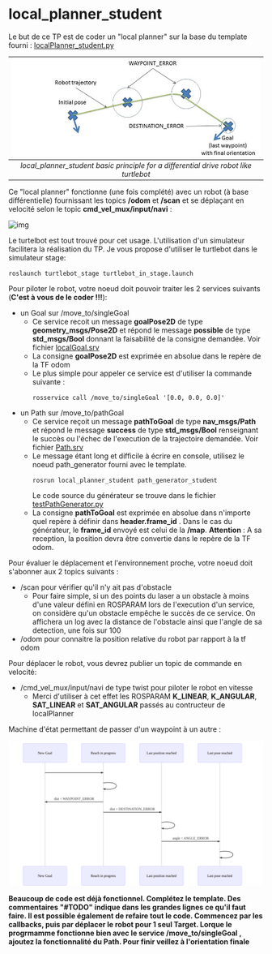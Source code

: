 # local_planner_student

Le but de ce TP est de coder un "local planner" sur la base du template fourni : [localPlanner_student.py](/script/localPlanner_student.py)

| ![local_planner.jpg](img/local_planner.jpg) |
|:-------:|
| *local_planner_student basic principle for a differential drive robot like turtlebot* |



Ce "local planner" fonctionne (une fois complété) avec un robot (à base différentielle) fournissant les topics **/odom** et **/scan** et se déplaçant en velocité selon le topic **cmd_vel_mux/input/navi** :

<!---
graph LR
    T1[Odometry source] -- /odom --TO_REMOVE> Node((local_planner_student))
    T2[Laser source] -- /scan --TO_REMOVE> Node((local_planner_student))

    S1[ ] -. /move_to/singleGoal .-> Node
    S2[ ] -. /move_to/pathGoal .-> Node

    Node -- /cmd_vel_mux/input/navi --TO_REMOVE>D[base controller]
-->
![img](https://raw.githubusercontent.com/m0rph03nix/local_planner_student/master/img/local_archi.svg?sanitize=true) 

Le turtelbot est tout trouvé pour cet usage. L'utilisation d'un simulateur facilitera la réalisation du TP. Je vous propose d'utiliser le turtlebot dans le simulateur stage: 
```{r, engine='bash', count_lines} 
roslaunch turtlebot_stage turtlebot_in_stage.launch
```

Pour piloter le robot, votre noeud doit pouvoir traiter les 2 services suivants (**C'est à vous de le coder !!!**):
+ un Goal sur /move_to/singleGoal   
  - Ce service recoit un message **goalPose2D** de type **geometry_msgs/Pose2D** et répond le message **possible** de type **std_msgs/Bool** donnant la faisabilité de la consigne demandée.  Voir fichier [localGoal.srv](/srv/localGoal.srv)
  - La consigne **goalPose2D** est exprimée en absolue dans le repère de la TF odom
  - Le plus simple pour appeler ce service est d'utiliser la commande suivante :
    ```{r, engine='bash', count_lines} 
    rosservice call /move_to/singleGoal '[0.0, 0.0, 0.0]'
    ```
+ un Path sur /move_to/pathGoal
  - Ce service reçoit un message **pathToGoal** de type **nav_msgs/Path** et répond le message **success** de type **std_msgs/Bool** renseignant le succès ou l'échec de l'execution de la trajectoire demandée. Voir fichier [Path.srv](/srv/Path.srv)
  - Le message étant long et difficile à écrire en console, utilisez le noeud path_generator fourni avec le template. 
      ```{r, engine='bash', count_lines} 
      rosrun local_planner_student path_generator_student
      ```
      Le code source du générateur se trouve dans le fichier [testPathGenerator.py](/script/testPathGenerator.py)
  - La consigne **pathToGoal** est exprimée en absolue dans n'importe quel repère à définir dans **header.frame_id** . Dans le cas du générateur, le **frame_id** envoyé est celui de la **/map**. **Attention** : A sa reception, la position devra être convertie dans le repère de la TF odom.

Pour évaluer le déplacement et l'environnement proche, votre noeud doit s'abonner aux 2 topics suivants :
+ /scan pour vérifier qu'il n'y ait pas d'obstacle
  - Pour faire simple, si un des points du laser a un obstacle à moins d'une valeur défini en ROSPARAM lors de l'execution d'un service, on considère qu'un obstacle empêche le succès de ce service. On affichera un log avec la distance de l'obstacle ainsi que l'angle de sa detection, une fois sur 100
+ /odom pour connaitre la position relative du robot par rapport à la tf odom


Pour déplacer le robot, vous devrez publier un topic de commande en velocité:
+ /cmd_vel_mux/input/navi de type twist pour piloter le robot en vitesse
  - Merci d'utiliser à cet effet les ROSPARAM **K_LINEAR**, **K_ANGULAR**, **SAT_LINEAR** et **SAT_ANGULAR** passés au contructeur de localPlanner


<!---
sequenceDiagram
    participant New Goal
    participant Reach in progress
    participant Last  position reached
    participant Last  pose reached
    New Goal->>Reach in progress: 
    Reach in progress->>Reach in progress: 
    Reach in progress->>New Goal:  dist < WAYPOINT_ERROR
    Reach in progress->>Last  position reached:  dist < DESTINATION_ERROR
    Last  position reached->>Last  position reached:  
    Last  position reached->>Last  pose reached:  angle < ANGLE_ERROR
    Last  pose reached->>Last  pose reached : .

-->
Machine d'état permettant de passer d'un waypoint à un autre :

![img](img/state_machine.svg) 
 


**Beaucoup de code est déjà fonctionnel. Complétez le template. Des commentaires "#TODO" indique dans les grandes lignes ce qu'il faut faire. Il est possible également de refaire tout le code.
Commencez par les callbacks, puis par déplacer le robot pour 1 seul Target. Lorque le progrmamme fonctionne bien avec le service /move_to/singleGoal , ajoutez la fonctionnalité du Path. Pour finir veillez à l'orientation finale**
